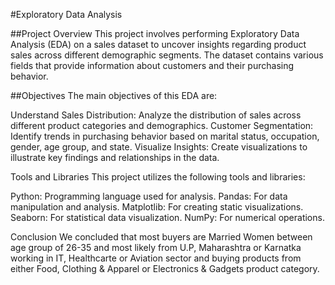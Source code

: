 #Exploratory Data Analysis

##Project Overview
This project involves performing Exploratory Data Analysis (EDA) on a sales dataset to uncover insights regarding product sales across different demographic segments. The dataset contains various fields that provide information about customers and their purchasing behavior.

##Objectives
The main objectives of this EDA are:

Understand Sales Distribution: Analyze the distribution of sales across different product categories and demographics.
Customer Segmentation: Identify trends in purchasing behavior based on marital status, occupation, gender, age group, and state.
Visualize Insights: Create visualizations to illustrate key findings and relationships in the data.

Tools and Libraries
This project utilizes the following tools and libraries:

Python: Programming language used for analysis.
Pandas: For data manipulation and analysis.
Matplotlib: For creating static visualizations.
Seaborn: For statistical data visualization.
NumPy: For numerical operations.

Conclusion
We concluded that most buyers are Married Women between age group of 26-35 and most likely from U.P, Maharashtra or Karnatka working in IT, Healthcarte or Aviation sector and buying products from either Food, Clothing & Apparel or Electronics & Gadgets product category.
